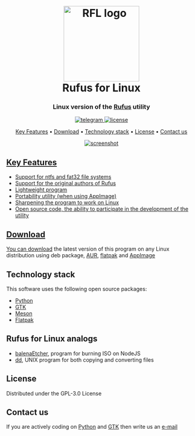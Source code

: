 <h1 align="center">
  <br>
  <a href="https://osel.pp.ua/"><img src="https://github.com/OSeL-Team/rufus-for-linux/blob/ui/visual/rfl-logo.svg" alt="RFL logo" width="200"></a>
  <br>
  Rufus for Linux
  <br>
</h1>

<h3 align="center">Linux version of the <a href="https://rufus.ie/en/" target="_blank">Rufus</a> utility
</h3>

<p align="center">
  <a href="https://t.me/crazy_linux_chat"><img src="https://github.com/OSeL-Team/rufus-for-linux/blob/ui/visual/chat-telegram.svg" alt="telegram">
  </a>
  <a href="https://www.gnu.org/licenses/gpl-3.0.html">
    <img src="https://github.com/OSeL-Team/rufus-for-linux/blob/ui/visual/license-gpl.svg" alt="license">
  </a>
</p>

<p align="center">
  <a href="#key-features">Key Features</a> •
  <a href="#download">Download</a> •
  <a href="#technology-stack">Technology stack</a> •
  <a href="#license">License</a> • 
  <a href="#contact-us">Contact us</a> 
</p>

<p align="center">
  <a href="#"><img src="https://github.com/OSeL-Team/rufus-for-linux/blob/main/img/screenshot.png" alt="screenshot">
</p>

## Key Features
+ Support for ntfs and fat32 file systems
+ Support for the original authors of Rufus
+ Lightweight program
+ Portability utility (when using AppImage)
+ Sharpening the program to work on Linux
+ Open source code, the ability to participate in the development of the utility

## Download
You can [download](https://github.com/OSeL-Team/rufus-for-linux/releases) the latest version of this program on any Linux distribution using deb package, [AUR](https://aur.archlinux.org/packages/rufus-for-linux), [flatpak](https://www.flathub.org/home) and [AppImage](https://www.appimagehub.com/)

## Technology stack
This software uses the following open source packages:

+ [Python](https://www.python.org/)
+ [GTK](https://www.gtk.org/)
+ [Meson](https://mesonbuild.com/)
+ [Flatpak](https://flatpak.org/)

## Rufus for Linux analogs

- [balenaEtcher](https://www.balena.io/etcher/), program for burning ISO on NodeJS
- [dd](https://wiki.archlinux.org/title/Dd), UNIX program for both copying and converting files

## License
Distributed under the GPL-3.0 License

## Contact us
If you are actively coding on 
[Python](https://www.python.org/) and [GTK](https://www.gtk.org/) 
then write us an [e-mail](mailto:ketronix2@gmail.com)


